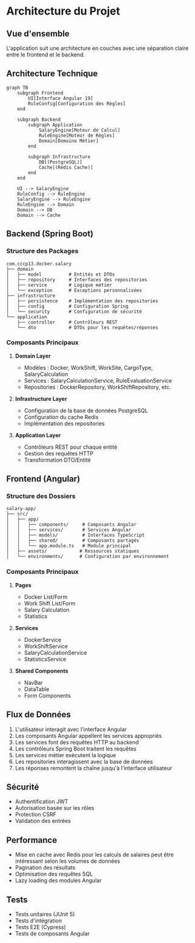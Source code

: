 # Architecture du Projet

## Vue d'ensemble
L'application suit une architecture en couches avec une séparation claire entre le frontend et le backend.

## Architecture Technique

```mermaid
graph TB
    subgraph Frontend
        UI[Interface Angular 19]
        RuleConfig[Configuration des Règles]
    end

    subgraph Backend
        subgraph Application
            SalaryEngine[Moteur de Calcul]
            RuleEngine[Moteur de Règles]
            Domain[Domaine Métier]
        end

        subgraph Infrastructure
            DB[(PostgreSQL)]
            Cache[(Redis Cache)]
        end
    end

    UI --> SalaryEngine
    RuleConfig --> RuleEngine
    SalaryEngine --> RuleEngine
    RuleEngine --> Domain
    Domain --> DB
    Domain --> Cache
```

## Backend (Spring Boot)

### Structure des Packages
```
com.cccp13.docker.salary
├── domain
│   ├── model          # Entités et DTOs
│   ├── repository     # Interfaces des repositories
│   ├── service        # Logique métier
│   └── exception      # Exceptions personnalisées
├── infrastructure
│   ├── persistence    # Implémentation des repositories
│   ├── config         # Configuration Spring
│   └── security       # Configuration de sécurité
└── application
    ├── controller     # Contrôleurs REST
    └── dto            # DTOs pour les requêtes/réponses
```

### Composants Principaux
1. **Domain Layer**
   - Modèles : Docker, WorkShift, WorkSite, CargoType, SalaryCalculation
   - Services : SalaryCalculationService, RuleEvaluationService
   - Repositories : DockerRepository, WorkShiftRepository, etc.

2. **Infrastructure Layer**
   - Configuration de la base de données PostgreSQL
   - Configuration du cache Redis
   - Implémentation des repositories

3. **Application Layer**
   - Contrôleurs REST pour chaque entité
   - Gestion des requêtes HTTP
   - Transformation DTO/Entité

## Frontend (Angular)

### Structure des Dossiers
```
salary-app/
├── src/
│   ├── app/
│   │   ├── components/     # Composants Angular
│   │   ├── services/       # Services Angular
│   │   ├── models/         # Interfaces TypeScript
│   │   ├── shared/         # Composants partagés
│   │   └── app.module.ts   # Module principal
│   ├── assets/            # Ressources statiques
│   └── environments/      # Configuration par environnement
```

### Composants Principaux
1. **Pages**
   - Docker List/Form
   - Work Shift List/Form
   - Salary Calculation
   - Statistics

2. **Services**
   - DockerService
   - WorkShiftService
   - SalaryCalculationService
   - StatisticsService

3. **Shared Components**
   - NavBar
   - DataTable
   - Form Components

## Flux de Données
1. L'utilisateur interagit avec l'interface Angular
2. Les composants Angular appellent les services appropriés
3. Les services font des requêtes HTTP au backend
4. Les contrôleurs Spring Boot traitent les requêtes
5. Les services métier exécutent la logique
6. Les repositories interagissent avec la base de données
7. Les réponses remontent la chaîne jusqu'à l'interface utilisateur

## Sécurité
- Authentification JWT
- Autorisation basée sur les rôles
- Protection CSRF
- Validation des entrées

## Performance
- Mise en cache avec Redis pour les calculs de salaires peut être intéressant selon les volumes de données
- Pagination des résultats
- Optimisation des requêtes SQL
- Lazy loading des modules Angular

## Tests
- Tests unitaires (JUnit 5)
- Tests d'intégration
- Tests E2E (Cypress)
- Tests de composants Angular
